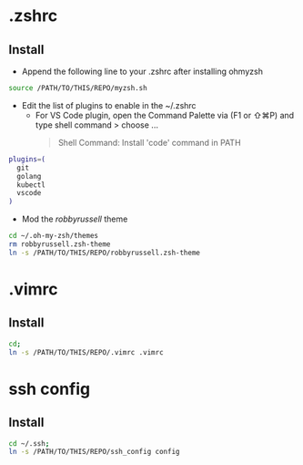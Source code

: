 # .zshrc
## Install
- Append the following line to your .zshrc after installing ohmyzsh
```sh
source /PATH/TO/THIS/REPO/myzsh.sh
``` 

- Edit the list of plugins to enable in the ~/.zshrc
  - For VS Code plugin, open the Command Palette via (F1 or ⇧⌘P) and type shell command > choose ...
    > Shell Command: Install 'code' command in PATH
```sh
plugins=(
  git
  golang
  kubectl
  vscode
)
```

- Mod the _robbyrussell_ theme
```sh
cd ~/.oh-my-zsh/themes
rm robbyrussell.zsh-theme
ln -s /PATH/TO/THIS/REPO/robbyrussell.zsh-theme
```
# .vimrc
## Install
```sh
cd; 
ln -s /PATH/TO/THIS/REPO/.vimrc .vimrc
```

# ssh config
## Install
```sh
cd ~/.ssh;
ln -s /PATH/TO/THIS/REPO/ssh_config config
```
